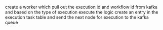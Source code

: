 <!-- create a webhook with path and if user provides secret then dump it in the db else authentication is none  -->
<!-- create a credentials for gmail and telegram  -->
<!-- the webhook route creates an execution in the db using transactional pattern  -->
<!-- write the execution logic 
if the webhook send a body data along with it like who to send gmail and body or subject store it in the execution table and also populate it in the execution task table  -->
<!-- create a sweeper whose work is just to pull the data from the db and push it to the kafka and after that delete the pulled out outbox id -->
create a worker which pull out the execution id and workflow id from kafka and based on the type of execution execute the logic create an entry in the execution task table and send the next node for execution to the kafka queue 
<!-- outbox table may need payload which may be used by the other nodes  -->